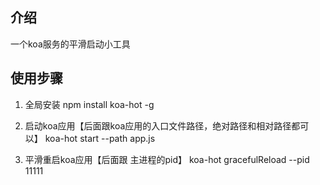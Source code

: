 ## 介绍
一个koa服务的平滑启动小工具

## 使用步骤
1. 全局安装
   npm install koa-hot -g

2. 启动koa应用【后面跟koa应用的入口文件路径，绝对路径和相对路径都可以】
   koa-hot start --path app.js

3. 平滑重启koa应用【后面跟 主进程的pid】
   koa-hot gracefulReload --pid 11111    



